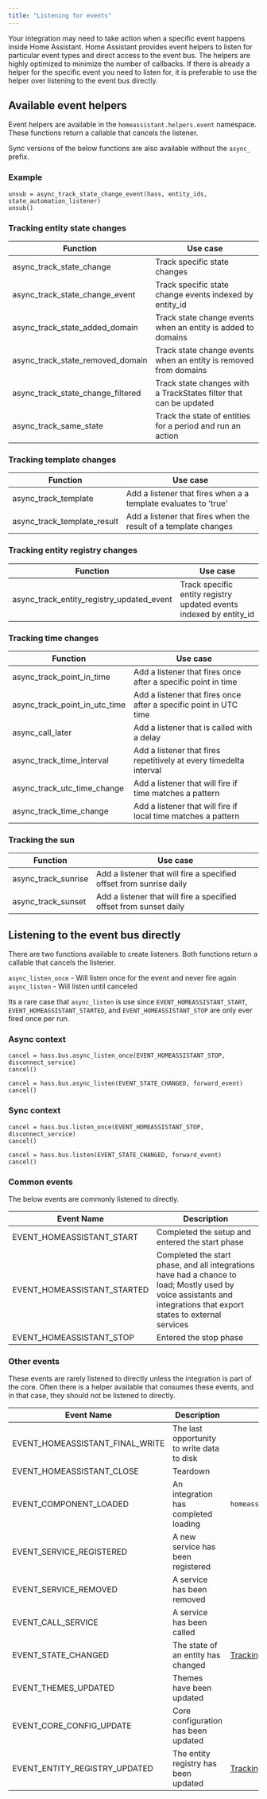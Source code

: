 ```yaml
---
title: "Listening for events"
---
```


Your integration may need to take action when a specific event happens inside Home Assistant. Home Assistant provides event helpers to listen for particular event types and direct access to the event bus. The helpers are highly optimized to minimize the number of callbacks. If there is already a helper for the specific event you need to listen for, it is preferable to use the helper over listening to the event bus directly.

## Available event helpers

Event helpers are available in the `homeassistant.helpers.event` namespace. These functions return a callable that cancels the listener.

Sync versions of the below functions are also available without the `async_` prefix.

### Example

```python3
unsub = async_track_state_change_event(hass, entity_ids, state_automation_listener)
unsub()
```

### Tracking entity state changes

| Function                           | Use case
| ---------------------------------- | --------------------------------------------------------------------------
| async_track_state_change           | Track specific state changes
| async_track_state_change_event     | Track specific state change events indexed by entity_id
| async_track_state_added_domain     | Track state change events when an entity is added to domains
| async_track_state_removed_domain   | Track state change events when an entity is removed from domains
| async_track_state_change_filtered  | Track state changes with a TrackStates filter that can be updated
| async_track_same_state             | Track the state of entities for a period and run an action

### Tracking template changes

| Function                           | Use case
| ---------------------------------- | --------------------------------------------------------------------------
| async_track_template               | Add a listener that fires when a a template evaluates to 'true'
| async_track_template_result        | Add a listener that fires when the result of a template changes

### Tracking entity registry changes

| Function                                  | Use case
| ----------------------------------------- | --------------------------------------------------------------------------
| async_track_entity_registry_updated_event | Track specific entity registry updated events indexed by entity_id

### Tracking time changes

| Function                                  | Use case
| ----------------------------------------- | --------------------------------------------------------------------------
| async_track_point_in_time                 | Add a listener that fires once after a specific point in time
| async_track_point_in_utc_time             | Add a listener that fires once after a specific point in UTC time
| async_call_later                          | Add a listener that is called with a delay
| async_track_time_interval                 | Add a listener that fires repetitively at every timedelta interval
| async_track_utc_time_change               | Add a listener that will fire if time matches a pattern
| async_track_time_change                   | Add a listener that will fire if local time matches a pattern

### Tracking the sun

| Function                                  | Use case
| ----------------------------------------- | --------------------------------------------------------------------------
| async_track_sunrise                       | Add a listener that will fire a specified offset from sunrise daily
| async_track_sunset                        | Add a listener that will fire a specified offset from sunset daily

## Listening to the event bus directly

There are two functions available to create listeners. Both functions return a callable that cancels the listener. 

`async_listen_once` - Will listen once for the event and never fire again
`async_listen` - Will listen until canceled

Its a rare case that `async_listen` is use since `EVENT_HOMEASSISTANT_START`, `EVENT_HOMEASSISTANT_STARTED`, and `EVENT_HOMEASSISTANT_STOP` are only ever fired once per run.

### Async context

```python3
cancel = hass.bus.async_listen_once(EVENT_HOMEASSISTANT_STOP, disconnect_service)
cancel()
```

```python3
cancel = hass.bus.async_listen(EVENT_STATE_CHANGED, forward_event)
cancel()
```

### Sync context
```python3
cancel = hass.bus.listen_once(EVENT_HOMEASSISTANT_STOP, disconnect_service)
cancel()
```

```python3
cancel = hass.bus.listen(EVENT_STATE_CHANGED, forward_event)
cancel()
```

### Common events

The below events are commonly listened to directly.

| Event Name                      | Description
| ------------------------------- | --------------------------------------------------------------------------
| EVENT_HOMEASSISTANT_START       | Completed the setup and entered the start phase
| EVENT_HOMEASSISTANT_STARTED     | Completed the start phase, and all integrations have had a chance to load; Mostly used by voice assistants and integrations that export states to external services
| EVENT_HOMEASSISTANT_STOP        | Entered the stop phase

### Other events

These events are rarely listened to directly unless the integration is part of the core. Often there is a helper available that consumes these events, and in that case, they should not be listened to directly.

| Event Name                      | Description                                  | Preferred helper
| ------------------------------- | -------------------------------------------- | ----------------------------
| EVENT_HOMEASSISTANT_FINAL_WRITE | The last opportunity to write data to disk   | 
| EVENT_HOMEASSISTANT_CLOSE       | Teardown                                     | 
| EVENT_COMPONENT_LOADED          | An integration has completed loading         | `homeassistant.helpers.start.async_at_start`
| EVENT_SERVICE_REGISTERED        | A new service has been registered            |
| EVENT_SERVICE_REMOVED           | A service has been removed                   |
| EVENT_CALL_SERVICE              | A service has been called                    |
| EVENT_STATE_CHANGED             | The state of an entity has changed           | [Tracking entity state changes](#tracking-entity-state-changes)
| EVENT_THEMES_UPDATED            | Themes have been updated                     |
| EVENT_CORE_CONFIG_UPDATE        | Core configuration has been updated          |
| EVENT_ENTITY_REGISTRY_UPDATED   | The entity registry has been updated         | [Tracking entity registry changes](#tracking-entity-registry-changes)
